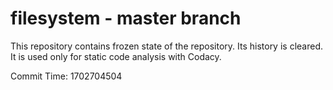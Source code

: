 # filesystem - master branch

This repository contains frozen state of the repository.
Its history is cleared. It is used only for static code
analysis with Codacy.

Commit Time: 1702704504